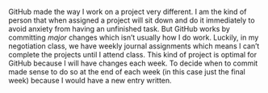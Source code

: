 GitHub made the way I work on a project very different. I am the kind of person that when assigned a project will sit down and do it immediately to avoid anxiety from having an unfinished task. But GitHub works by committing _major_ changes which isn’t usually how I do work. Luckily, in my negotiation class, we have weekly journal assignments which means I can’t complete the projects until I attend class. This kind of project is optimal for GitHub because I will have changes each week. To decide when to commit made sense to do so at the end of each week (in this case just the final week) because I would have a new entry written. 
